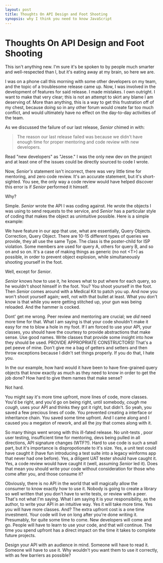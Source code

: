 ```yaml
---
layout: post
title: Thoughts On API Design and Foot Shooting
synopsis: why I think you need to know JavaScript
---      
```

# Thoughts On API Design and Foot Shooting

This isn't anything new. I'm sure it's be spoken to by people much smarter and well-respected than I, but it's eating away at my brain, so here we are.

I was on a phone call this morning with some other developers on my team, and the topic of a troublesome release came up. Now, I was involved in the development of features for said release. I made mistakes. I own outright. I want to make that very clear; this is not an attempt to skirt any blame I am deserving of. More than anything, this is a way to get this frustration off of my chest, because doing so in any other forum would create far too much conflict, and would ultimately have no effect on the day-to-day activities of the team.

As we discussed the failure of our last release, _Senior_ chimed in with:

>The reason our last release failed was because we didn't have enough time for proper mentoring and code review with new developers.

Read "new developers" as "Jesse." I was the only new dev on the project and at least one of the issues could be directly sourced to code I wrote.

Now, _Senior's_ statement isn't incorrect, there was very little time for mentoring, and zero code review. It's an accurate statement, but it's short-sighted. You see, the only way a code review would have helped discover this error is if _Senior_ performed it himself.

Why?

Simple. _Senior_ wrote the API I was coding against. He wrote the objects I was using to send requests to the service, and _Senior_ has a particular style of coding that makes the object as unintuitive possible. Here is a simple example:

We have feature in our app that use, what are essentially, Query Objects. Correction, Query Object. There are 10-15 different types of queries we provide, they all use the same Type. The class is the poster-child for ISP violation. Some members are used for query A, others for query B, and so on and so on. It's a case of making things as generic (no not &lt;T&gt;) as possible, in order to prevent object explosion, while simultaneously shooting yourself in the foot.

Well, except for _Senior_.

_Senior_ knows how to use it, he knows what to put where for each query, so he wouldn't shoot himself in the foot. You? You shoot yourself in the foot. Then _Senior_ comes around with a Medical Kit to patch you up. And now you won't shoot yourself again; well, not with that bullet at least. What you don't know is that while you were getting stitched up, your gun was being reloaded. And the hammer is cocked.

Dont' get me wrong. Peer review and mentoring are crucial; we _did_ need more time for that. What I am saying is that your code shouldn't make it easy for me to blow a hole in my foot. If I am forced to use your API, your classes, you should have the courtesy to provide abstractions that make sense. Use good names. Write classes that provide some insight into how they should be used. PROVIDE APPROPRIATE CONSTRUCTORS! That's a pet peeve of mine. Don't give me a bag of getters and setters and then throw exceptions because I didn't set things properly. If you do that, I hate you.

In the our example, how hard would it have been to have fine-grained query objects that know exactly as much as they need to know in order to get the job done? How hard to give them names that make sense?

Not hard.

You might say it's more time upfront, more lines of code, more classes. You'd be right, and you'd go on being right, until somebody, *cough* me *cough*, uses your API and thinks they got it right, but didn't. So yeah, you saved a few precious lines of code. You prevented creating a interface or inheritance chain. You saved some time upfront. And I came along and I caused you a megaton of rework, and all the joy that comes along with it.

So many things went wrong with this ill-fated release. No unit-tests , poor user testing, insufficient time for mentoring, devs being pulled in all directions, API signature changes (WTF?!). Hard to use code is such a small part, but it's importance is dispropotionate to it's size. Yes, a unit test could have caught it (have fun introducing a test suite into a legacy winforms app that never had one before). Yes, a diligent UAT tester should have caught it. Yes, a code review would have caught it (well, assuming _Senior_ led it). Does that mean you should write your code without consideration for those who come after you, and those consume it?
	
Obviously, there is no API in the world that will magically allow the consumer to know exactly how to use it. Nobody is going to create a library so well written that you don't have to write tests, or review with a peer. That's not what I'm saying. What I am saying it is your responsibility, as the author, to write your API in an intuitive way. Yes it will take more time. Yes you will have more classes. And? The extra upfront cost is a one time investment. Your code will live on long after you're done writing it. Presumably, for quite some time to come. New developers will come and go. People will have to learn to use your code, and that will continue. The time you spend upfront has a direct impact on the time it takes to complete future projects.

Design your API with an audience in mind. Someone will have to read it. Someone will have to use it. Why wouldn't you want them to use it correctly, with as few barriers as possible?